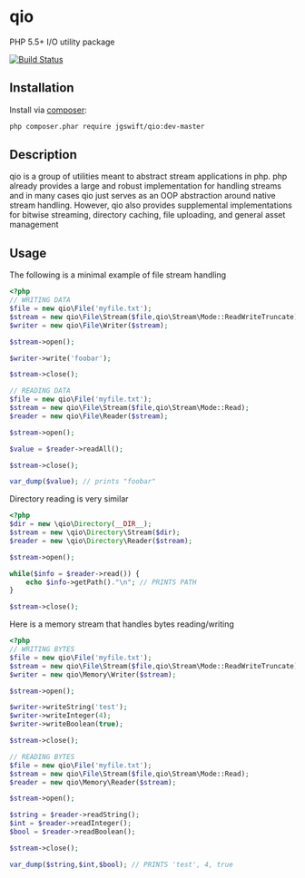 qio
====
PHP 5.5+ I/O utility package

[![Build Status](https://travis-ci.org/jgswift/qio.png?branch=master)](https://travis-ci.org/jgswift/qio)

## Installation

Install via [composer](https://getcomposer.org/):
```sh
php composer.phar require jgswift/qio:dev-master
```

## Description

qio is a group of utilities meant to abstract stream applications in php. 
php already provides a large and robust implementation for handling streams and in many cases
qio just serves as an OOP abstraction around native stream handling.  However, qio also provides
supplemental implementations for bitwise streaming, directory caching, file uploading, and general asset management

## Usage

The following is a minimal example of file stream handling
```php
<?php
// WRITING DATA
$file = new qio\File('myfile.txt');
$stream = new qio\File\Stream($file,qio\Stream\Mode::ReadWriteTruncate);
$writer = new qio\File\Writer($stream);

$stream->open();

$writer->write('foobar');

$stream->close();

// READING DATA
$file = new qio\File('myfile.txt');
$stream = new qio\File\Stream($file,qio\Stream\Mode::Read);
$reader = new qio\File\Reader($stream);

$stream->open();

$value = $reader->readAll();

$stream->close();

var_dump($value); // prints "foobar"
```

Directory reading is very similar
```php
<?php
$dir = new \qio\Directory(__DIR__);
$stream = new \qio\Directory\Stream($dir);
$reader = new \qio\Directory\Reader($stream);

$stream->open();

while($info = $reader->read()) {
    echo $info->getPath()."\n"; // PRINTS PATH
}

$stream->close();
```

Here is a memory stream that handles bytes reading/writing
```php
<?php
// WRITING BYTES
$file = new qio\File('myfile.txt');
$stream = new qio\File\Stream($file,qio\Stream\Mode::ReadWriteTruncate);
$writer = new qio\Memory\Writer($stream);

$stream->open();

$writer->writeString('test');
$writer->writeInteger(4);
$writer->writeBoolean(true);

$stream->close();

// READING BYTES
$file = new qio\File('myfile.txt');
$stream = new qio\File\Stream($file,qio\Stream\Mode::Read);
$reader = new qio\Memory\Reader($stream);

$stream->open();

$string = $reader->readString();
$int = $reader->readInteger();
$bool = $reader->readBoolean();

$stream->close();

var_dump($string,$int,$bool); // PRINTS 'test', 4, true
```